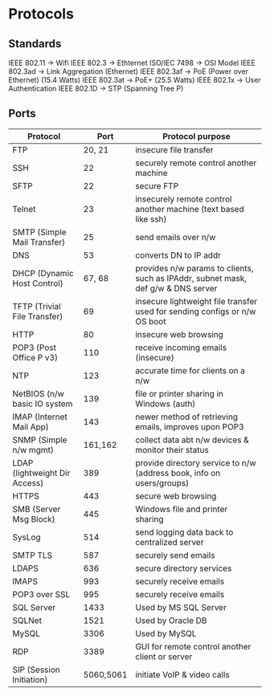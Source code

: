 # Protocols 

## Standards

IEEE 802.11  -> Wifi
IEEE 802.3   -> Ethternet
ISO/IEC 7498 -> OSI Model
IEEE 802.3ad -> Link Aggregation (Ethernet)
IEEE 802.3af -> PoE (Power over Ethernet) (15.4 Watts)
IEEE 802.3at -> PoE+ (25.5 Watts)
IEEE 802.1x  -> User Authentication
IEEE 802.1D -> STP (Spanning Tree P) 

## Ports

| Protocol                      | Port      | Protocol purpose                                                                  |
|-------------------------------|-----------|-----------------------------------------------------------------------------------|
| FTP                           | 20, 21    | insecure file transfer                                                            |
| SSH                           | 22        | securely remote control another machine                                           |
| SFTP                          | 22        | secure FTP                                                                        |
| Telnet                        | 23        | insecurely remote control another machine (text based like ssh)                   |
| SMTP (Simple Mail Transfer)   | 25        | send emails over n/w                                                              |
| DNS                           | 53        | converts DN to IP addr                                                            |
| DHCP (Dynamic Host Control)   | 67, 68    | provides n/w params to clients, such as IPAddr, subnet mask, def g/w & DNS server |
| TFTP (Trivial File Transfer)  | 69        | insecure lightweight file transfer used for sending configs or n/w OS boot        |
| HTTP                          | 80        | insecure web browsing                                                             |
| POP3 (Post Office P v3)       | 110       | receive incoming emails (insecure)                                                |
| NTP                           | 123       | accurate time for clients on a n/w                                                |
| NetBIOS (n/w basic IO system  | 139       | file or printer sharing in Windows (auth)                                         |
| IMAP (Internet Mail App)      | 143       | newer method of retrieving emails, improves upon POP3                             |
| SNMP (Simple n/w mgmt)        | 161,162   | collect data abt n/w devices & monitor their status                               |
| LDAP (lightweight Dir Access) | 389       | provide directory service to n/w (address book, info on users/groups)             |
| HTTPS                         | 443       | secure web browsing                                                               |
| SMB (Server Msg Block)        | 445       | Windows file and printer sharing                                                  |
| SysLog                        | 514       | send logging data back to centralized server                                      |
| SMTP TLS                      | 587       | securely send emails                                                              |
| LDAPS                         | 636       | secure directory services                                                         |
| IMAPS                         | 993       | securely receive emails                                                           |
| POP3 over SSL                 | 995       | securely receive emails                                                           |
| SQL Server                    | 1433      | Used by MS SQL Server                                                             |
| SQLNet                        | 1521      | Used by Oracle DB                                                                 |
| MySQL                         | 3306      | Used by MySQL                                                                     |
| RDP                           | 3389      | GUI for remote control another client or server                                   |
| SIP (Session Initiation)      | 5060,5061 | initiate VoIP & video calls                                                       |


